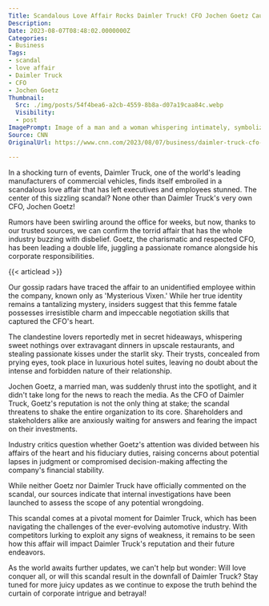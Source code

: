 ```yaml
---
Title: Scandalous Love Affair Rocks Daimler Truck! CFO Jochen Goetz Caught in a Web of Deception
Description: 
Date: 2023-08-07T08:48:02.0000000Z
Categories:
- Business
Tags:
- scandal
- love affair
- Daimler Truck
- CFO
- Jochen Goetz
Thumbnail:
  Src: ./img/posts/54f4bea6-a2cb-4559-8b8a-d07a19caa84c.webp
  Visibility:
  - post
ImagePrompt: Image of a man and a woman whispering intimately, symbolizing a scandalous love affair.
Source: CNN
OriginalUrl: https://www.cnn.com/2023/08/07/business/daimler-truck-cfo-jochen-goetz/index.html

---
```

In a shocking turn of events, Daimler Truck, one of the world's leading manufacturers of commercial vehicles, finds itself embroiled in a scandalous love affair that has left executives and employees stunned. The center of this sizzling scandal? None other than Daimler Truck's very own CFO, Jochen Goetz!

Rumors have been swirling around the office for weeks, but now, thanks to our trusted sources, we can confirm the torrid affair that has the whole industry buzzing with disbelief. Goetz, the charismatic and respected CFO, has been leading a double life, juggling a passionate romance alongside his corporate responsibilities.

{{< articlead >}}

Our gossip radars have traced the affair to an unidentified employee within the company, known only as 'Mysterious Vixen.' While her true identity remains a tantalizing mystery, insiders suggest that this femme fatale possesses irresistible charm and impeccable negotiation skills that captured the CFO's heart.

The clandestine lovers reportedly met in secret hideaways, whispering sweet nothings over extravagant dinners in upscale restaurants, and stealing passionate kisses under the starlit sky. Their trysts, concealed from prying eyes, took place in luxurious hotel suites, leaving no doubt about the intense and forbidden nature of their relationship.

Jochen Goetz, a married man, was suddenly thrust into the spotlight, and it didn't take long for the news to reach the media. As the CFO of Daimler Truck, Goetz's reputation is not the only thing at stake; the scandal threatens to shake the entire organization to its core. Shareholders and stakeholders alike are anxiously waiting for answers and fearing the impact on their investments.

Industry critics question whether Goetz's attention was divided between his affairs of the heart and his fiduciary duties, raising concerns about potential lapses in judgment or compromised decision-making affecting the company's financial stability.

While neither Goetz nor Daimler Truck have officially commented on the scandal, our sources indicate that internal investigations have been launched to assess the scope of any potential wrongdoing.

This scandal comes at a pivotal moment for Daimler Truck, which has been navigating the challenges of the ever-evolving automotive industry. With competitors lurking to exploit any signs of weakness, it remains to be seen how this affair will impact Daimler Truck's reputation and their future endeavors.

As the world awaits further updates, we can't help but wonder: Will love conquer all, or will this scandal result in the downfall of Daimler Truck? Stay tuned for more juicy updates as we continue to expose the truth behind the curtain of corporate intrigue and betrayal!